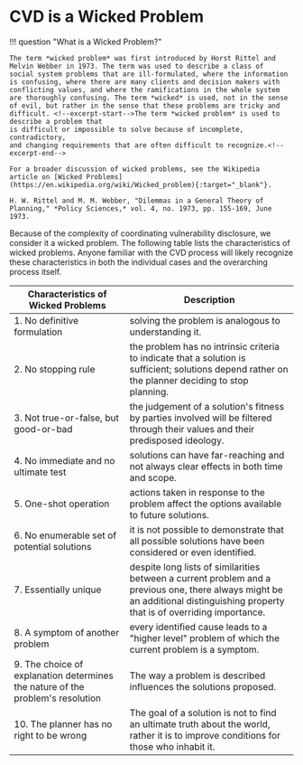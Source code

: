 # CVD is a Wicked Problem

!!! question "What is a Wicked Problem?"

    The term *wicked problem* was first introduced by Horst Rittel and
    Melvin Webber in 1973. The term was used to describe a class of
    social system problems that are ill-formulated, where the information
    is confusing, where there are many clients and decision makers with
    conflicting values, and where the ramifications in the whole system
    are thoroughly confusing. The term *wicked* is used, not in the sense
    of evil, but rather in the sense that these problems are tricky and
    difficult. <!--excerpt-start-->The term *wicked problem* is used to describe a problem that
    is difficult or impossible to solve because of incomplete, contradictory,
    and changing requirements that are often difficult to recognize.<!--excerpt-end--> 

    For a broader discussion of wicked problems, see the Wikipedia
    article on [Wicked Problems](https://en.wikipedia.org/wiki/Wicked_problem){:target="_blank"}.

    H. W. Rittel and M. M. Webber, "Dilemmas in a General Theory of
    Planning," *Policy Sciences,* vol. 4, no. 1973, pp. 155-169, June
    1973.

Because of the complexity of coordinating vulnerability disclosure, we consider it a wicked problem.
The following table lists the characteristics of wicked problems.
Anyone familiar with the CVD process will likely recognize these characteristics
in both the individual cases and the overarching process itself.

| Characteristics of Wicked Problems | Description |
|------------------------------------|-------------|
| 1. No definitive formulation | solving the problem is analogous to understanding it. |
| 2. No stopping rule | the problem has no intrinsic criteria to indicate that a solution is sufficient; solutions depend rather on the planner deciding to stop planning. |
| 3. Not true-or-false, but good-or-bad | the judgement of a solution's fitness by parties involved will be filtered through their values and their predisposed ideology. |
| 4. No immediate and no ultimate test | solutions can have far-reaching and not always clear effects in both time and scope. |
| 5. One-shot operation | actions taken in response to the problem affect the options available to future solutions. |
| 6. No enumerable set of potential solutions | it is not possible to demonstrate that all possible solutions have been considered or even identified. |
| 7. Essentially unique | despite long lists of similarities between a current problem and a previous one, there always might be an additional distinguishing property that is of overriding importance. |
| 8. A symptom of another problem | every identified cause leads to a "higher level" problem of which the current problem is a symptom. |
| 9. The choice of explanation determines the nature of the problem's resolution | The way a problem is described influences the solutions proposed. |
| 10. The planner has no right to be wrong | The goal of a solution is not to find an ultimate truth about the world, rather it is to improve conditions for those who inhabit it. |
